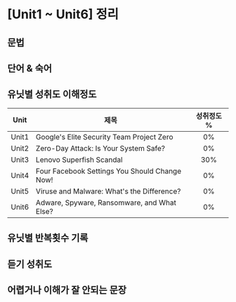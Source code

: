 # [Unit1 ~ Unit6] 정리

## 문법
## 단어 & 숙어
## 유닛별 성취도 이해정도
| Unit | 제목 | 성취정도 % |
|------|--------------|:--------:|
| Unit1 |Google's Elite Security Team Project Zero| 0% |
| Unit2 |Zero-Day Attack: Is Your System Safe?| 0% |
| Unit3 |Lenovo Superfish Scandal| 30% |
| Unit4 |Four Facebook Settings You Should Change Now!| 0% |
| Unit5 |Viruse and Malware: What's the Difference?| 0% |
| Unit6 |Adware, Spyware, Ransomware, and What Else?| 0% |

## 유닛별 반복횟수 기록
## 듣기 성취도
## 어렵거나 이해가 잘 안되는 문장
